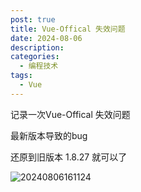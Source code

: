 ```yaml
---
post: true
title: Vue-Offical 失效问题
date: 2024-08-06
description:
categories:
  - 编程技术
tags:
  - Vue
---
```


记录一次Vue-Offical 失效问题

最新版本导致的bug

还原到旧版本 1.8.27 就可以了

![20240806161124](https://s2.loli.net/2024/08/06/XJryUfDgNELI7qo.png)
